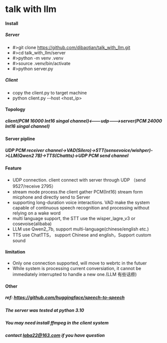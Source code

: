 # talk with llm

#### Install
##### Server
- #>git clone https://github.com/dibaotian/talk_with_llm.git
- #>cd talk_with_llm/server
- #>python -m venv .venv
- #>source .venv/bin/activate
- #>python server.py

##### Client
- copy the client.py to target machine
- python client.py --host <host_ip>

#### Topology 
##### client(PCM 16000 Int16 singal channel)<---udp--->server(PCM 24000 Int16 singal channel)

#### Server pipline
##### UDP PCM receiver channel->VAD(Silero)->STT(sensevoice/wishper)->LLM(Qwen2 7B)->TTS(Chattts)->UDP PCM send channel

#### Feature
- UDP connection. client connect with server through UDP （send 9527/receive 2795）
- stream mode process.the client gather PCM(Int16) stream form micphone and directly send to Server
- supporting long-duration voice interactions. VAD make the system capable of continuous speech recognition and processing without relying on a wake word
- multi language support, the STT use the wisper_lagre_v3 or cosevoise(alibaba)
- LLM use Qwen2_7b, support multi-language(chinese/english etc.) 
- TTS use ChatTTS， support Chinese and english，Support custom sound

#### limitation
- Only one connection supported, will move to webrtc in the futuer
- While system is processing current conversiation, it cannot be immediately interrupted to handle a new one.(LLM 有些话痨)


#### Other
##### ref: https://github.com/huggingface/speech-to-speech
##### The server was tested at python 3.10
##### You may need install ffmpeg in the client system
##### contact laba22@163.com if you have question